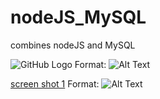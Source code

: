 # nodeJS_MySQL
combines nodeJS and MySQL

![GitHub Logo](/images/logo.png)
Format: ![Alt Text](url)

[screen shot 1](screenshot1.png)
Format: ![Alt Text](url)
